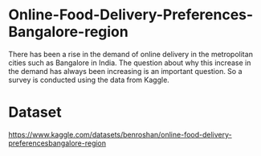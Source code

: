 # Online-Food-Delivery-Preferences-Bangalore-region

There has been a rise in the demand of online delivery in the metropolitan cities such as Bangalore in India. The question about why this increase in the demand has always been increasing is an important question. So a survey is conducted using the data from Kaggle.

# Dataset

https://www.kaggle.com/datasets/benroshan/online-food-delivery-preferencesbangalore-region
